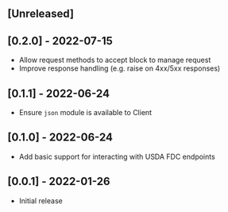 ## [Unreleased]

## [0.2.0] - 2022-07-15

- Allow request methods to accept block to manage request
- Improve response handling (e.g. raise on 4xx/5xx responses)

## [0.1.1] - 2022-06-24

- Ensure `json` module is available to Client

## [0.1.0] - 2022-06-24

- Add basic support for interacting with USDA FDC endpoints

## [0.0.1] - 2022-01-26

- Initial release
